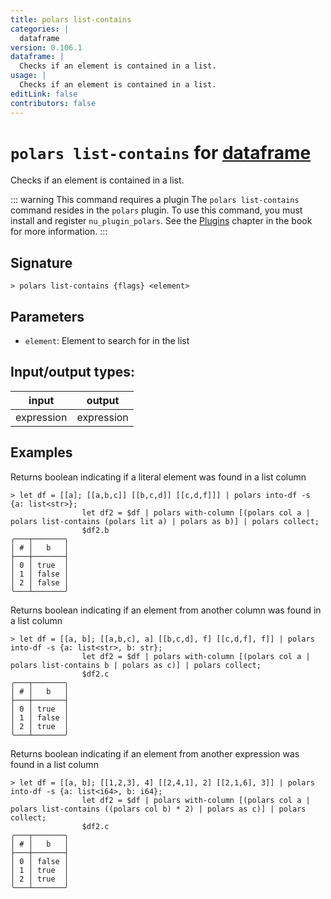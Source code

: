```yaml
---
title: polars list-contains
categories: |
  dataframe
version: 0.106.1
dataframe: |
  Checks if an element is contained in a list.
usage: |
  Checks if an element is contained in a list.
editLink: false
contributors: false
---
```

<!-- This file is automatically generated. Please edit the command in https://github.com/nushell/nushell instead. -->

# `polars list-contains` for [dataframe](/commands/categories/dataframe.md)

<div class='command-title'>Checks if an element is contained in a list.</div>

::: warning This command requires a plugin
The `polars list-contains` command resides in the `polars` plugin.
To use this command, you must install and register `nu_plugin_polars`.
See the [Plugins](/book/plugins.html) chapter in the book for more information.
:::


## Signature

```> polars list-contains {flags} <element>```

## Parameters

 -  `element`: Element to search for in the list


## Input/output types:

| input      | output     |
| ---------- | ---------- |
| expression | expression |
## Examples

Returns boolean indicating if a literal element was found in a list column
```nu
> let df = [[a]; [[a,b,c]] [[b,c,d]] [[c,d,f]]] | polars into-df -s {a: list<str>};
                let df2 = $df | polars with-column [(polars col a | polars list-contains (polars lit a) | polars as b)] | polars collect;
                $df2.b
╭───┬───────╮
│ # │   b   │
├───┼───────┤
│ 0 │ true  │
│ 1 │ false │
│ 2 │ false │
╰───┴───────╯

```

Returns boolean indicating if an element from another column was found in a list column
```nu
> let df = [[a, b]; [[a,b,c], a] [[b,c,d], f] [[c,d,f], f]] | polars into-df -s {a: list<str>, b: str};
                let df2 = $df | polars with-column [(polars col a | polars list-contains b | polars as c)] | polars collect;
                $df2.c
╭───┬───────╮
│ # │   b   │
├───┼───────┤
│ 0 │ true  │
│ 1 │ false │
│ 2 │ true  │
╰───┴───────╯

```

Returns boolean indicating if an element from another expression was found in a list column
```nu
> let df = [[a, b]; [[1,2,3], 4] [[2,4,1], 2] [[2,1,6], 3]] | polars into-df -s {a: list<i64>, b: i64};
                let df2 = $df | polars with-column [(polars col a | polars list-contains ((polars col b) * 2) | polars as c)] | polars collect;
                $df2.c
╭───┬───────╮
│ # │   b   │
├───┼───────┤
│ 0 │ false │
│ 1 │ true  │
│ 2 │ true  │
╰───┴───────╯

```

